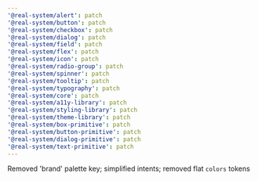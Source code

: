 ```yaml
---
'@real-system/alert': patch
'@real-system/button': patch
'@real-system/checkbox': patch
'@real-system/dialog': patch
'@real-system/field': patch
'@real-system/flex': patch
'@real-system/icon': patch
'@real-system/radio-group': patch
'@real-system/spinner': patch
'@real-system/tooltip': patch
'@real-system/typography': patch
'@real-system/core': patch
'@real-system/a11y-library': patch
'@real-system/styling-library': patch
'@real-system/theme-library': patch
'@real-system/box-primitive': patch
'@real-system/button-primitive': patch
'@real-system/dialog-primitive': patch
'@real-system/text-primitive': patch
---
```


Removed 'brand' palette key; simplified intents; removed flat `colors` tokens
